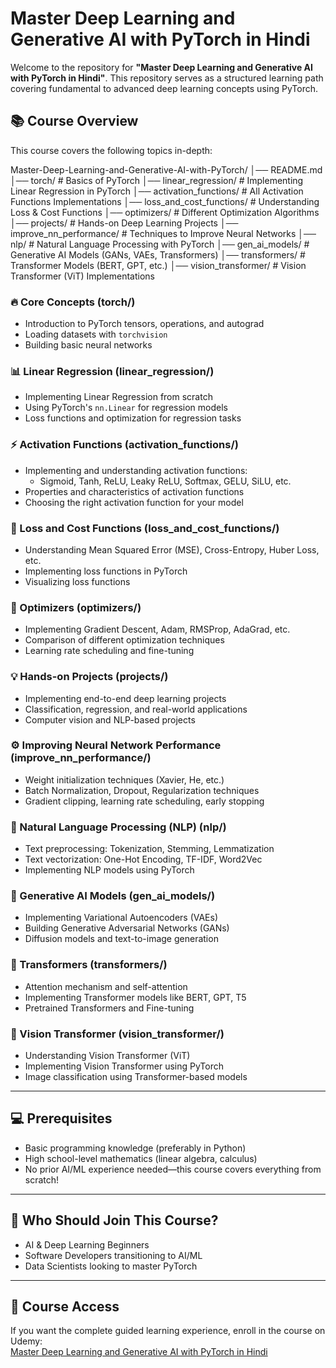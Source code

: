 # Master Deep Learning and Generative AI with PyTorch in Hindi  

Welcome to the repository for **"Master Deep Learning and Generative AI with PyTorch in Hindi"**. This repository serves as a structured learning path covering fundamental to advanced deep learning concepts using PyTorch.

## 📚 Course Overview  

This course covers the following topics in-depth:

Master-Deep-Learning-and-Generative-AI-with-PyTorch/
│── README.md
│── torch/                   # Basics of PyTorch
│── linear_regression/        # Implementing Linear Regression in PyTorch
│── activation_functions/     # All Activation Functions Implementations
│── loss_and_cost_functions/  # Understanding Loss & Cost Functions
│── optimizers/               # Different Optimization Algorithms
│── projects/                 # Hands-on Deep Learning Projects
│── improve_nn_performance/   # Techniques to Improve Neural Networks
│── nlp/                      # Natural Language Processing with PyTorch
│── gen_ai_models/            # Generative AI Models (GANs, VAEs, Transformers)
│── transformers/             # Transformer Models (BERT, GPT, etc.)
│── vision_transformer/       # Vision Transformer (ViT) Implementations


### 🔥 Core Concepts (torch/)
- Introduction to PyTorch tensors, operations, and autograd
- Loading datasets with `torchvision`
- Building basic neural networks

### 📊 Linear Regression (linear_regression/)
- Implementing Linear Regression from scratch
- Using PyTorch's `nn.Linear` for regression models
- Loss functions and optimization for regression tasks

### ⚡ Activation Functions (activation_functions/)
- Implementing and understanding activation functions:
  - Sigmoid, Tanh, ReLU, Leaky ReLU, Softmax, GELU, SiLU, etc.
- Properties and characteristics of activation functions
- Choosing the right activation function for your model

### 🎯 Loss and Cost Functions (loss_and_cost_functions/)
- Understanding Mean Squared Error (MSE), Cross-Entropy, Huber Loss, etc.
- Implementing loss functions in PyTorch
- Visualizing loss functions

### 🚀 Optimizers (optimizers/)
- Implementing Gradient Descent, Adam, RMSProp, AdaGrad, etc.
- Comparison of different optimization techniques
- Learning rate scheduling and fine-tuning

### 💡 Hands-on Projects (projects/)
- Implementing end-to-end deep learning projects
- Classification, regression, and real-world applications
- Computer vision and NLP-based projects

### ⚙️ Improving Neural Network Performance (improve_nn_performance/)
- Weight initialization techniques (Xavier, He, etc.)
- Batch Normalization, Dropout, Regularization techniques
- Gradient clipping, learning rate scheduling, early stopping

### 📝 Natural Language Processing (NLP) (nlp/)
- Text preprocessing: Tokenization, Stemming, Lemmatization
- Text vectorization: One-Hot Encoding, TF-IDF, Word2Vec
- Implementing NLP models using PyTorch

### 🎨 Generative AI Models (gen_ai_models/)
- Implementing Variational Autoencoders (VAEs)
- Building Generative Adversarial Networks (GANs)
- Diffusion models and text-to-image generation

### 🤖 Transformers (transformers/)
- Attention mechanism and self-attention
- Implementing Transformer models like BERT, GPT, T5
- Pretrained Transformers and Fine-tuning

### 👀 Vision Transformer (vision_transformer/)
- Understanding Vision Transformer (ViT)
- Implementing Vision Transformer using PyTorch
- Image classification using Transformer-based models

---

## 💻 Prerequisites  

- Basic programming knowledge (preferably in Python)
- High school-level mathematics (linear algebra, calculus)
- No prior AI/ML experience needed—this course covers everything from scratch!

---

## 📌 Who Should Join This Course?  

- AI & Deep Learning Beginners  
- Software Developers transitioning to AI/ML  
- Data Scientists looking to master PyTorch  

---

## 🔗 Course Access  

If you want the complete guided learning experience, enroll in the course on Udemy:  
[Master Deep Learning and Generative AI with PyTorch in Hindi](https://www.udemy.com/course/master-deep-learning-and-ai-with-pytorch-basics-to-advanced/?referralCode=F0120D68580024F5455E&couponCode=ST16MT28125CROW)  

